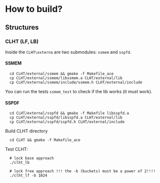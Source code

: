 # How to build?

## Structures

### CLHT (LF, LB)

Inside the `CLHT\externa` are two submodules: `ssmem` and `sspfd`.

#### SSMEM
```
  cd CLHT/external/ssmem && gmake -f Makefile_ace
  cp CLHT/external/ssmem/libssmem.a CLHT/external/lib
  cp CLHT/external/ssmem/include/ssmem.h CLHT/external/include
```
You can run the tests `ssmem_test` to check if the lib works (it must work).

#### SSPDF
```
  cd CLHT/external/sspfd && gmake -f Makefile libsspfd.a
  cp CLHT/external/sspfd/libsspfd.a CLHT/external/lib
  cp CLHT/external/sspfd/sspfd.h CLHT/external/include
```

Build CLHT directory
```
  cd CLHT && gmake -f Makefile_ace
```

Test CLHT:
```
  # lock base approach
  ./clht_lb

  # lock free approach !!! the -b (buckets) must be a power of 2!!!!
  ./clht_lf -b 1024
```
